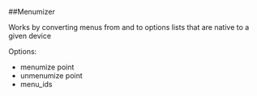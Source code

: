 ##Menumizer

Works by converting menus from and to options lists that are native to a given device

Options:  
* menumize point  
* unmenumize point  
* menu_ids 
